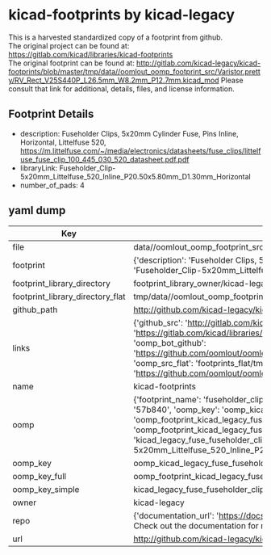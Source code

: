 # kicad-footprints by kicad-legacy  
This is a harvested standardized copy of a footprint from github.  
The original project can be found at:  
https://gitlab.com/kicad/libraries/kicad-footprints  
The original footprint can be found at:
http://gitlab.com/kicad-legacy/kicad-footprints/blob/master/tmp/data//oomlout_oomp_footprint_src/Varistor.pretty/RV_Rect_V25S440P_L26.5mm_W8.2mm_P12.7mm.kicad_mod
Please consult that link for additional, details, files, and license information.  
## Footprint Details
* description: Fuseholder Clips, 5x20mm Cylinder Fuse, Pins Inline, Horizontal, Littelfuse 520, https://m.littelfuse.com/~/media/electronics/datasheets/fuse_clips/littelfuse_fuse_clip_100_445_030_520_datasheet.pdf.pdf  
* libraryLink: Fuseholder_Clip-5x20mm_Littelfuse_520_Inline_P20.50x5.80mm_D1.30mm_Horizontal  
* number_of_pads: 4  
## yaml dump  
| Key | Value |  
| --- | --- |  
| file | data//oomlout_oomp_footprint_src/kicad-footprints/Fuse.pretty/Fuseholder_Clip-5x20mm_Littelfuse_520_Inline_P20.50x5.80mm_D1.30mm_Horizontal.kicad_mod |  
| footprint | {'description': 'Fuseholder Clips, 5x20mm Cylinder Fuse, Pins Inline, Horizontal, Littelfuse 520, https://m.littelfuse.com/~/media/electronics/datasheets/fuse_clips/littelfuse_fuse_clip_100_445_030_520_datasheet.pdf.pdf', 'libraryLink': 'Fuseholder_Clip-5x20mm_Littelfuse_520_Inline_P20.50x5.80mm_D1.30mm_Horizontal', 'number_of_pads': 4} |  
| footprint_library_directory | footprint_library_owner/kicad-legacy_kicad-footprints |  
| footprint_library_directory_flat | tmp/data//oomlout_oomp_footprint_src/footprints_flat/kicad_legacy_fuse_fuseholder_clip_5x20mm_littelfuse_520_inline_p20_50x5_80mm_d1_30mm_horizontal/working |  
| github_path | http://github.com/kicad-legacy/kicad-footprints/blob/master/tmp/data//oomlout_oomp_footprint_src/Fuse.pretty/Fuseholder_Clip-5x20mm_Littelfuse_520_Inline_P20.50x5.80mm_D1.30mm_Horizontal.kicad_mod |  
| links | {'github_src': 'http://gitlab.com/kicad-legacy/kicad-footprints/blob/master/tmp/data//oomlout_oomp_footprint_src/Varistor.pretty/RV_Rect_V25S440P_L26.5mm_W8.2mm_P12.7mm.kicad_mod', 'github_src_repo': 'https://gitlab.com/kicad/libraries/kicad-footprints', 'oomp_bot': 'tmp/data//oomlout_oomp_footprint_src/footprints/kicad_legacy_fuse_fuseholder_clip_5x20mm_littelfuse_520_inline_p20_50x5_80mm_d1_30mm_horizontal/working', 'oomp_bot_github': 'https://github.com/oomlout/oomlout_oomp_footprint_bot/tree/main/tmp/data//oomlout_oomp_footprint_src/footprints/kicad_legacy_fuse_fuseholder_clip_5x20mm_littelfuse_520_inline_p20_50x5_80mm_d1_30mm_horizontal/working', 'oomp_src_flat': 'footprints_flat/tmp/data//oomlout_oomp_footprint_src/footprints_flat/kicad_legacy_fuse_fuseholder_clip_5x20mm_littelfuse_520_inline_p20_50x5_80mm_d1_30mm_horizontal/working', 'oomp_src_flat_github': 'https://github.com/oomlout/oomlout_oomp_footprint_src/tree/main/tmp/data//oomlout_oomp_footprint_src/footprints_flat/kicad_legacy_fuse_fuseholder_clip_5x20mm_littelfuse_520_inline_p20_50x5_80mm_d1_30mm_horizontal/working'} |  
| name | kicad-footprints |  
| oomp | {'footprint_name': 'fuseholder_clip_5x20mm_littelfuse_520_inline_p20_50x5_80mm_d1_30mm_horizontal', 'library_name': 'fuse', 'md5': '57b84023de9055f53140bdfda19bba70', 'md5_10': '57b84023de', 'md5_5': '57b84', 'md5_6': '57b840', 'oomp_key': 'oomp_kicad_legacy_fuse_fuseholder_clip_5x20mm_littelfuse_520_inline_p20_50x5_80mm_d1_30mm_horizontal', 'oomp_key_extra': 'oomp_footprint_kicad_legacy_fuse_fuseholder_clip_5x20mm_littelfuse_520_inline_p20_50x5_80mm_d1_30mm_horizontal', 'oomp_key_full': 'oomp_footprint_kicad_legacy_fuse_fuseholder_clip_5x20mm_littelfuse_520_inline_p20_50x5_80mm_d1_30mm_horizontal_57b840', 'oomp_key_simple': 'kicad_legacy_fuse_fuseholder_clip_5x20mm_littelfuse_520_inline_p20_50x5_80mm_d1_30mm_horizontal', 'original_filename': 'data//oomlout_oomp_footprint_src/kicad-footprints/Fuse.pretty/Fuseholder_Clip-5x20mm_Littelfuse_520_Inline_P20.50x5.80mm_D1.30mm_Horizontal.kicad_mod', 'owner_name': 'kicad_legacy'} |  
| oomp_key | oomp_kicad_legacy_fuse_fuseholder_clip_5x20mm_littelfuse_520_inline_p20_50x5_80mm_d1_30mm_horizontal |  
| oomp_key_full | oomp_footprint_kicad_legacy_fuse_fuseholder_clip_5x20mm_littelfuse_520_inline_p20_50x5_80mm_d1_30mm_horizontal |  
| oomp_key_simple | kicad_legacy_fuse_fuseholder_clip_5x20mm_littelfuse_520_inline_p20_50x5_80mm_d1_30mm_horizontal |  
| owner | kicad-legacy |  
| repo | {'documentation_url': 'https://docs.github.com/rest/overview/resources-in-the-rest-api#rate-limiting', 'message': "API rate limit exceeded for 84.66.142.224. (But here's the good news: Authenticated requests get a higher rate limit. Check out the documentation for more details.)"} |  
| url | http://github.com/kicad-legacy/kicad-footprints |  

